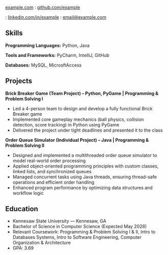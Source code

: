 <span class="iconify" data-icon="charm:person"></span> [example.com](https://example.com/)
  : <span class="iconify" data-icon="tabler:brand-github"></span> [github.com/example](https://github.com/example)

  : <span class="iconify" data-icon="tabler:brand-linkedin"></span> [linkedin.com/in/example](https://linkedin.com/in/douglas-junior-tanyanyiwa/)
  : <span class="iconify" data-icon="tabler:mail"></span> [email@example.com](mailto:junior.dougyt@gmail.com)

## Skills

**Programming Languages:** <span class="iconify" data-icon="vscode-icons:file-type-python"></span> Python,<span class="iconify" data-icon="logos:java" data-inline="false"></span> Java

**Tools and Frameworks:** PyCharm, IntelliJ, GitHub

**Databases:** MySQL, MicrosftAccess

## Projects

**Brick Breaker Game (Team Project) – Python, PyGame | Programming & Problem Solving I**

- Led a 4-person team to design and develop a fully functional Brick Breaker game
- Implemented core gameplay mechanics (ball physics, collision detection, score tracking) in Python using PyGame
- Delivered the project under tight deadlines and presented it to the class

**Order Queue Simulator (Individual Project) – Java | Programming & Problem Solving II**
- Designed and implemented a multithreaded order queue simulator to model real-world order processing
- Applied object-oriented programming principles with custom classes, linked lists, and synchronized queues
- Managed concurrent tasks using Java threads, ensuring thread-safe operations and efficient order handling
- Enhanced program performance by optimizing data structures and workflow logic

## Education

- Kennesaw State University — Kennesaw, GA
- Bachelor of Science in Computer Science (Expected May 2028)
- Relevant Coursework: Programming & Problem Solving I & II, Intro to Databases Systems, Intro to Software Engineering, Computer Organization & Architecture
- GPA: 3.69



